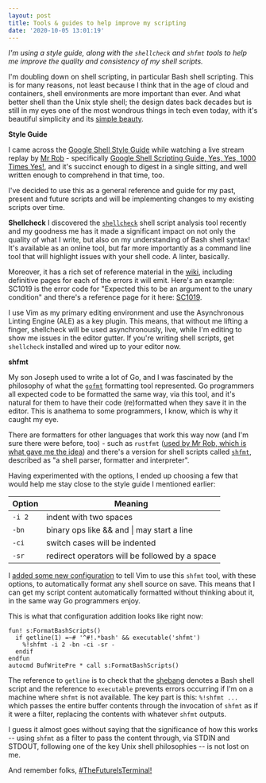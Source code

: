 ```yaml
---
layout: post
title: Tools & guides to help improve my scripting
date: '2020-10-05 13:01:19'
---
```


_I'm using a style guide, along with the `shellcheck` and `shfmt` tools to help me improve the quality and consistency of my shell scripts._

I'm doubling down on shell scripting, in particular Bash shell scripting. This is for many reasons, not least because I think that in the age of cloud and containers, shell environments are more important than ever. And what better shell than the Unix style shell; the design dates back decades but is still in my eyes one of the most wondrous things in tech even today, with it's beautiful simplicity and its [simple beauty](https://en.wikipedia.org/wiki/Unix_philosophy#:~:text=The%20Unix%20philosophy%20is%20documented,%2C%20as%20yet%20unknown%2C%20program.).

**Style Guide**

I came across the [Google Shell Style Guide](https://google.github.io/styleguide/shellguide.html) while watching a live stream replay by [Mr Rob](https://rwx.gg) - specifically [Google Shell Scripting Guide, Yes, Yes, 1000 Times Yes!](https://www.youtube.com/watch?v=UGCw6wXv1Ao), and it's succinct enough to digest in a single sitting, and well written enough to comprehend in that time, too.

I've decided to use this as a general reference and guide for my past, present and future scripts and will be implementing changes to my existing scripts over time.

**Shellcheck**
I discovered the [`shellcheck`](https://github.com/koalaman/shellcheck) shell script analysis tool recently and my goodness me has it made a significant impact on not only the quality of what I write, but also on my understanding of Bash shell syntax! It's available as an online tool, but far more importantly as a command line tool that will highlight issues with your shell code. A linter, basically.

Moreover, it has a rich set of reference material in the [wiki](https://github.com/koalaman/shellcheck/wiki), including definitive pages for each of the errors it will emit. Here's an example: SC1019 is the error code for "Expected this to be an argument to the unary condition" and there's a reference page for it here: [SC1019](https://github.com/koalaman/shellcheck/wiki/SC1019).

I use Vim as my primary editing environment and use the Asynchronous Linting Engine (ALE) as a key plugin. This means, that without me lifting a finger, shellcheck will be used asynchronously, live, while I'm editing to show me issues in the editor gutter. If you're writing shell scripts, get `shellcheck` installed and wired up to your editor now.

**shfmt**

My son Joseph used to write a lot of Go, and I was fascinated by the philosophy of what the [`gofmt`](https://golang.org/cmd/gofmt/) formatting tool represented. Go programmers all expected code to be formatted the same way, via this tool, and it's natural for them to have their code (re)formatted when they save it in the editor. This is anathema to some programmers, I know, which is why it caught my eye.

There are formatters for other languages that work this way now (and I'm sure there were before, too) - such as `rustfmt` ([used by Mr Rob, which is what gave me the idea](https://gitlab.com/rwxrob/dotfiles/-/blob/master/common/vim/vimrc#L174)) and there's a version for shell scripts called [`shfmt`](https://github.com/mvdan/sh), described as "a shell parser, formatter and interpreter".

Having experimented with the options, I ended up choosing a few that would help me stay close to the style guide I mentioned earlier:

|Option|Meaning|
|-|-|
|`-i 2`|indent with two spaces|
|`-bn`|binary ops like && and \| may start a line|
|`-ci`|switch cases will be indented|
|`-sr`|redirect operators will be followed by a space|

I [added some new configuration](https://github.com/qmacro/dotfiles/commit/1581496cdc2a51b0bcdda525a7f06dc11129abb1) to tell Vim to use this `shfmt` tool, with these options, to automatically format any shell source on save.  This means that I can get my script content automatically formatted without thinking about it, in the same way Go programmers enjoy.

This is what that configuration addition looks like right now:

```vimscript
fun! s:FormatBashScripts()
  if getline(1) =~# '^#!.*bash' && executable('shfmt')
    %!shfmt -i 2 -bn -ci -sr -
  endif
endfun
autocmd BufWritePre * call s:FormatBashScripts()
```

The reference to `getline` is to check that the [shebang](https://en.wikipedia.org/wiki/Shebang_(Unix)) denotes a Bash shell script and the reference to `executable` prevents errors occurring if I'm on a machine where `shfmt` is not available. The key part is this: `%!shfmt ...` which passes the entire buffer contents through the invocation of `shfmt` as if it were a filter, replacing the contents with whatever `shfmt` outputs.

I guess it almost goes without saying that the significance of how this works -- using `shfmt` as a filter to pass the content through, via STDIN and STDOUT, following one of the key Unix shell philosophies -- is not lost on me.

And remember folks, [#TheFutureIsTerminal!](https://twitter.com/search?q=%23TheFutureIsTerminal&src=typed_query)
